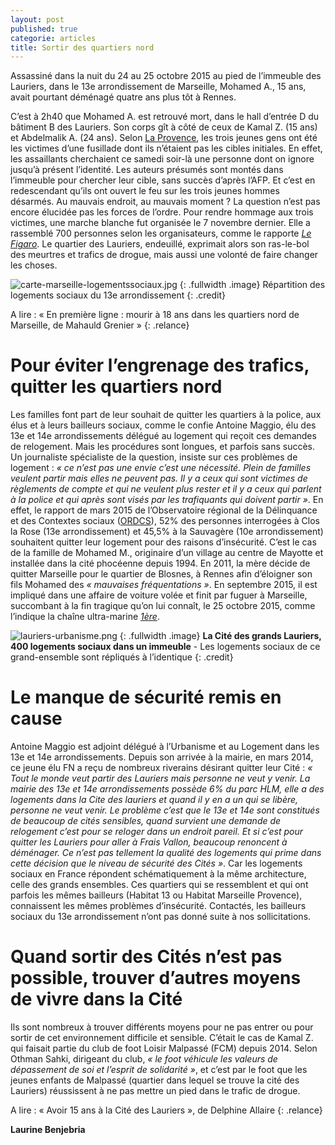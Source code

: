 ```yaml
---
layout: post
published: true
categorie: articles
title: Sortir des quartiers nord
---
```


Assassiné dans la nuit du 24 au 25 octobre 2015 au pied de l’immeuble des Lauriers, dans le 13e arrondissement de Marseille, Mohamed A., 15 ans, avait pourtant déménagé quatre ans plus tôt à Rennes.
 
C’est à 2h40 que Mohamed A. est retrouvé mort, dans le hall d’entrée D du bâtiment B des Lauriers. Son corps gît à côté de ceux de Kamal Z. (15 ans) et Abdelmalik A. (24 ans). Selon [La Provence](http://www.laprovence.com/article/actualites/3641977/marseille-ils-ont-ete-lachement-assassines-procureur.html), les trois jeunes gens ont été les victimes d’une fusillade dont ils n’étaient pas les cibles initiales. En effet, les assaillants cherchaient ce samedi soir-là une personne dont on ignore jusqu’à présent l’identité. Les auteurs présumés sont montés dans l’immeuble pour chercher leur cible, sans succès d’après l’AFP. Et c’est en redescendant qu’ils ont ouvert le feu sur les trois jeunes hommes désarmés. Au mauvais endroit, au mauvais moment ? La question n’est pas encore élucidée pas les forces de l’ordre. Pour rendre hommage aux trois victimes, une marche blanche fut organisée le 7 novembre dernier. Elle a rassemblé 700 personnes selon les organisateurs, comme le rapporte [_Le Figaro_](http://www.lefigaro.fr/flash-actu/2015/11/07/97001-20151107FILWWW00109-marche-blanche-apres-une-fusillade-a-marseille.php#xtor=AL-155-[Facebook]). Le quartier des Lauriers, endeuillé, exprimait alors son ras-le-bol des meurtres et trafics de drogue, mais aussi une volonté de faire changer les choses.

![carte-marseille-logementssociaux.jpg]({{site.baseurl}}/img/carte-marseille-logementssociaux.jpg)
{: .fullwidth .image}
Répartition des logements sociaux du 13e arrondissement 
{: .credit}
 
A lire : « En première ligne : mourir à 18 ans dans les quartiers nord de Marseille, de Mahauld Grenier »
{: .relance}
 
# Pour éviter l’engrenage des trafics, quitter les quartiers nord

Les familles font part de leur souhait de quitter les quartiers à la police, aux élus et à leurs bailleurs sociaux, comme le confie Antoine Maggio, élu des 13e et 14e arrondissements délégué au logement qui reçoit ces demandes de relogement. Mais les procédures sont longues, et parfois sans succès. Un journaliste spécialiste de la question, insiste sur ces problèmes de logement : _« ce n’est pas une envie c’est une nécessité. Plein de familles veulent partir mais elles ne peuvent pas. Il y a ceux qui sont victimes de règlements de compte et qui ne veulent plus rester et il y a ceux qui parlent à la police et qui après sont visés par les trafiquants qui doivent partir »_. En effet, le rapport de mars 2015 de l’Observatoire régional de la Délinquance et des Contextes sociaux ([ORDCS](http://ordcs.mmsh.univ-aix.fr/publications/Documents/Rapport%20final_Clos-Sauvagere.pdf)), 52% des personnes interrogées à Clos la Rose (13e arrondissement) et 45,5% à la Sauvagère (10e arrondissement) souhaitent quitter leur logement pour des raisons d’insécurité. C’est le cas de la famille de Mohamed M., originaire d’un village au centre de Mayotte et installée dans la cité phocéenne depuis 1994. En 2011, la mère décide de quitter Marseille pour le quartier de Blosnes, à Rennes afin d’éloigner son fils Mohamed des _« mauvaises fréquentations »_.  En septembre 2015, il est impliqué dans une affaire de voiture volée et finit par fuguer à Marseille, succombant à la fin tragique qu’on lui connaît, le 25 octobre 2015, comme l’indique la chaîne ultra-marine _[1ère](http://www.la1ere.fr/2015/10/26/un-mahorais-de-15-ans-parmi-les-victimes-d-un-reglement-de-compte-marseille-299309.html)_.
 

![lauriers-urbanisme.png]({{site.baseurl}}/img/lauriers-urbanisme.png)
{: .fullwidth .image}
**La Cité des grands Lauriers, 400 logements sociaux dans un immeuble** - Les logements sociaux de ce grand-ensemble sont répliqués à l’identique
{: .credit}

# Le manque de sécurité remis en cause

Antoine Maggio est adjoint délégué à l’Urbanisme et au Logement dans les 13e et 14e arrondissements. Depuis son arrivée à la mairie, en mars 2014, ce jeune élu FN a reçu de nombreux riverains désirant quitter leur Cité : _« Tout le monde veut partir des Lauriers mais personne ne veut y venir. La mairie des 13e et 14e arrondissements possède 6% du parc HLM, elle a des logements dans la Cite des lauriers et quand il y en a un qui se libère, personne ne veut venir. Le problème c’est que le 13e et 14e sont constitués de beaucoup de cités sensibles, quand survient une demande de relogement c’est pour se reloger dans un endroit pareil. Et si c’est pour quitter les Lauriers pour aller à Frais Vallon, beaucoup renoncent à déménager. Ce n’est pas tellement la qualité des logements qui prime  dans cette décision que le niveau de sécurité des Cités »_. Car les logements sociaux en France répondent schématiquement à la même architecture, celle des grands ensembles. Ces quartiers qui se ressemblent et qui ont parfois les mêmes bailleurs (Habitat 13 ou Habitat Marseille Provence), connaissent les mêmes problèmes d’insécurité. Contactés, les bailleurs sociaux du 13e arrondissement n’ont pas donné suite à nos sollicitations.
 
# Quand sortir des Cités n’est pas possible, trouver d’autres moyens de vivre dans la Cité

Ils sont nombreux à trouver différents moyens pour ne pas entrer ou pour sortir de cet environnement difficile et sensible. C’était le cas de Kamal Z. qui faisait partie du club de foot Loisir Malpassé (FCM) depuis 2014. Selon Othman Sahki, dirigeant du club, _« le foot véhicule les valeurs de dépassement de soi et l’esprit de solidarité »_, et c’est par le foot que les jeunes enfants de Malpassé (quartier dans lequel se trouve la cité des Lauriers) réussissent à ne pas mettre un pied dans le trafic de drogue. 
 
A lire : « Avoir 15 ans à la Cité des Lauriers », de Delphine Allaire
{: .relance}


**Laurine Benjebria**
